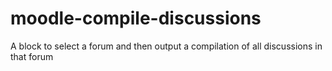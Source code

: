moodle-compile-discussions
==========================

A block to select a forum and then output a compilation of all discussions in that forum